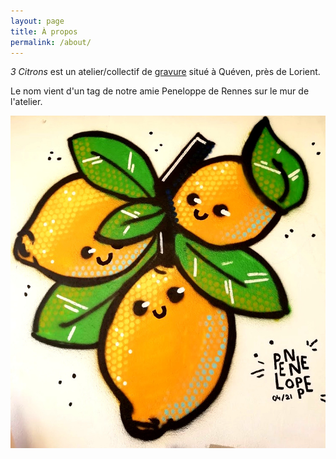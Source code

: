 ```yaml
---
layout: page
title: À propos
permalink: /about/
---
```


_3 Citrons_ est un atelier/collectif de [gravure](https://fr.wikipedia.org/wiki/Taille-douce) situé à Quéven, près de Lorient.

Le nom vient d'un tag de notre amie Peneloppe de Rennes sur le mur de l'atelier.

![3 Citrons par Peneloppe](/media/tag.jpg)